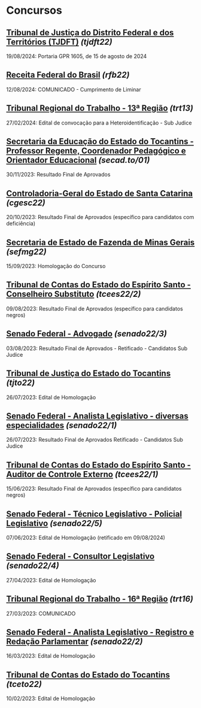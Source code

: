# Concursos

## [Tribunal de Justiça do Distrito Federal e dos Territórios (TJDFT)](./tjdft22/) *(tjdft22)*
19/08/2024: Portaria GPR 1605, de 15 de agosto de 2024

## [Receita Federal do Brasil](./rfb22/) *(rfb22)*
12/08/2024: COMUNICADO - Cumprimento de Liminar

## [Tribunal Regional do Trabalho - 13ª Região](./trt13/) *(trt13)*
27/02/2024: Edital de convocação para a Heteroidentificação - Sub Judice

## [Secretaria da Educação do Estado do Tocantins - Professor Regente, Coordenador Pedagógico e Orientador Educacional](./secad.to-01/) *(secad.to/01)*
30/11/2023: Resultado Final de Aprovados

## [Controladoria-Geral do Estado de Santa Catarina](./cgesc22/) *(cgesc22)*
20/10/2023: Resultado Final de Aprovados (específico para candidatos com deficiência)

## [Secretaria de Estado de Fazenda de Minas Gerais](./sefmg22/) *(sefmg22)*
15/09/2023: Homologação do Concurso

## [Tribunal de Contas do Estado do Espírito Santo - Conselheiro Substituto](./tcees22-2/) *(tcees22/2)*
09/08/2023: Resultado Final de Aprovados (específico para candidatos negros)

## [Senado Federal - Advogado](./senado22-3/) *(senado22/3)*
03/08/2023: Resultado Final de Aprovados - Retificado - Candidatos Sub Judice

## [Tribunal de Justiça do Estado do Tocantins](./tjto22/) *(tjto22)*
26/07/2023: Edital de Homologação

## [Senado Federal - Analista Legislativo - diversas especialidades](./senado22-1/) *(senado22/1)*
26/07/2023: Resultado Final de Aprovados Retificado - Candidatos Sub Judice

## [Tribunal de Contas do Estado do Espírito Santo - Auditor de Controle Externo](./tcees22-1/) *(tcees22/1)*
15/06/2023: Resultado Final de Aprovados (específico para candidatos negros)

## [Senado Federal - Técnico Legislativo - Policial Legislativo](./senado22-5/) *(senado22/5)*
07/06/2023: Edital de Homologação (retificado em 09/08/2024)

## [Senado Federal - Consultor Legislativo](./senado22-4/) *(senado22/4)*
27/04/2023: Edital de Homologação

## [Tribunal Regional do Trabalho - 16ª Região](./trt16/) *(trt16)*
27/03/2023: COMUNICADO

## [Senado Federal - Analista Legislativo - Registro e Redação Parlamentar](./senado22-2/) *(senado22/2)*
16/03/2023: Edital de Homologação

## [Tribunal de Contas do Estado do Tocantins](./tceto22/) *(tceto22)*
10/02/2023: Edital de Homologação
